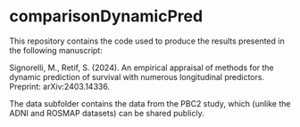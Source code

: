# comparisonDynamicPred

This repository contains the code used to produce the results presented in the following manuscript:

Signorelli, M., Retif, S. (2024). An empirical appraisal of methods for the dynamic prediction of survival with numerous longitudinal predictors. Preprint: arXiv:2403.14336.

The data subfolder contains the data from the PBC2 study, which (unlike the ADNI and ROSMAP datasets) can be shared publicly.
